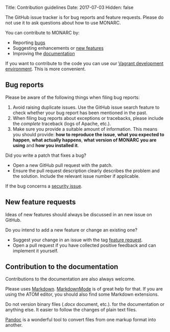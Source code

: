 Title: Contribution guidelines
Date: 2017-07-03
Hidden: false

The GitHub issue tracker is for bug reports and feature requests.
Please do not use it to ask questions about how to use MONARC.

You can contribute to MONARC by:

* Reporting [bugs](https://github.com/monarc-project/MonarcAppFO/issues/new?labels=bug)
* Suggesting enhancements or [new features](https://github.com/monarc-project/MonarcAppFO/issues/new?labels=feature+request)
* Improving the [documentation](https://github.com/monarc-project/MonarcAppFO/issues/new?labels=documentation)

If you want to contribute to the code you can use our
[Vagrant development environment](https://github.com/monarc-project/MonarcAppFO/tree/master/vagrant).
This is more convenient.

## Bug reports

Please be aware of the following things when filing bug reports:

1. Avoid raising duplicate issues. Use the GitHub issue search feature
   to check whether your bug report has been mentioned in the past.
2. When filing bug reports about exceptions or tracebacks, please include the
   *complete* traceback (logs of Apache, etc.).
3. Make sure you provide a suitable amount of information. This
   means you should provide: **how to reproduce the issue**,
   **what you expected to happen**, **what actually happens**,
   **what version of MONARC you are using** and  **how you installed it**.

Did you write a patch that fixes a bug?

* Open a new GitHub pull request with the patch.
* Ensure the pull request description clearly describes the problem and the
  solution. Include the relevant issue number if applicable.

If the bug concerns a
[security issue](/community/vulnerability-disclosure).

## New feature requests

Ideas of new features should always be discussed in an new issue on GitHub.

Do you intend to add a new feature or change an existing one?

* Suggest your change in an issue with the tag [feature request](https://github.com/monarc-project/MonarcAppFO/issues/new?labels=feature+request).
* Open a pull request if you have collected positive feedback and can implement it yourself.


## Contribution to the documentation

Contributions to the documentation are also always welcome.

Please uses
[Markdown](https://daringfireball.net/projects/markdown/).
[MarkdownMode](https://www.emacswiki.org/emacs/MarkdownMode) is of great help
for that. If you are using the ATOM editor, you should also find some Markdown
extensions.

Do not version binary files (*.docx* document, etc.). for the
documentation or anything else. It easier to follow the changes of plain text
files.

[Pandoc](http://pandoc.org/) is a wonderful tool to convert files from one
markup format into another.
